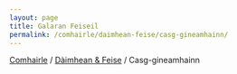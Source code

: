 ```yaml
---
layout: page
title: Galaran Feiseil
permalink: /comhairle/daimhean-feise/casg-gineamhainn/
---
```


[Comhairle]({{site.baseurl}}/comhairle/) / [Dàimhean & Feise]({{site.baseurl}}/comhairle/daimhean-feise) / Casg-gineamhainn
